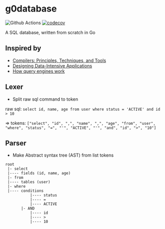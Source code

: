 # g0database

![Github Actions](https://github.com/ducnt114/g0database/actions/workflows/go.yml/badge.svg)
[![codecov](https://codecov.io/gh/ducnt114/g0database/branch/develop/graph/badge.svg?token=8OZNUA1UEC)](https://codecov.io/gh/ducnt114/g0database)

A SQL database, written from scratch in Go

## Inspired by

- [Compilers: Principles, Techniques, and Tools](https://www.amazon.com/Compilers-Principles-Techniques-Tools-2nd/dp/0321486811/ref=sr_1_2?crid=466B1VUMSIY3&keywords=compiler&qid=1685706971&sprefix=compiler%2Caps%2C343&sr=8-2)
- [Designing Data-Intensive Applications](https://www.amazon.com/Designing-Data-Intensive-Applications-Reliable-Maintainable-ebook/dp/B06XPJML5D/ref=sr_1_7?crid=TN7VQA34KJV7&keywords=database&qid=1685707028&sprefix=database%2Caps%2C353&sr=8-7)
- [How query engines work](https://howqueryengineswork.com/)

## Lexer

- Split raw sql command to token

raw sql: `select id, name, age from user where status = 'ACTIVE' and id > 10`

=> tokens: `["select", "id", ",", "name", ",", "age", "from", "user", "where", "status", "=", "'", "ACTIVE", "'", "and", "id", ">", "10"]`

## Parser

- Make Abstract syntax tree (AST) from list tokens

```text
root
 |- select
 |---- fields (id, name, age)
 |- from
 |---- tables (user)
 |- where
 |---- conditions
           |---- status
           |---- =
           |---- ACTIVE
       |- AND
           |---- id
           |---- >
           |---- 10
```
